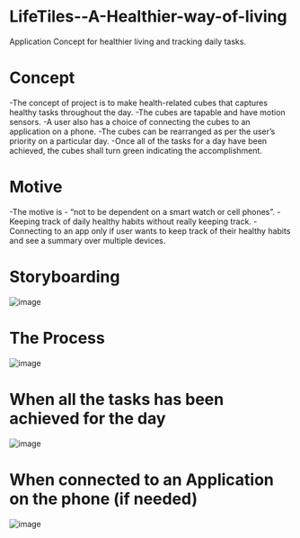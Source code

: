 # LifeTiles--A-Healthier-way-of-living
Application Concept for healthier living and tracking daily tasks. 

# Concept

-The concept of project is to make health-related cubes that captures healthy tasks throughout the day.
-The cubes are tapable and have motion sensors.
-A user also has a choice of connecting the cubes to an application on a phone.
-The cubes can be rearranged as per the user’s priority on a particular day.
-Once all of the tasks for a day have been achieved, the cubes shall turn green indicating the accomplishment.

# Motive

-The motive is - “not to be dependent on a smart watch or cell phones”. 
-Keeping track of daily healthy habits without really keeping track.
-Connecting to an app only if user wants to keep track of their healthy habits and see a summary over multiple devices. 

# Storyboarding
![image](https://github.com/user-attachments/assets/66b9ff57-3f1c-4fcb-876e-f422acdec5fe)

# The Process
![image](https://github.com/user-attachments/assets/46ffc2ea-f297-44d6-9635-8d5ba542391d)

# When all the tasks has been achieved for the day
![image](https://github.com/user-attachments/assets/ca7b8220-bdb9-4a59-8db9-2da01ee60b01)

# When connected to an Application on the phone (if needed)
![image](https://github.com/user-attachments/assets/4b35764c-3f13-4084-bafe-61d2c9e88819)









